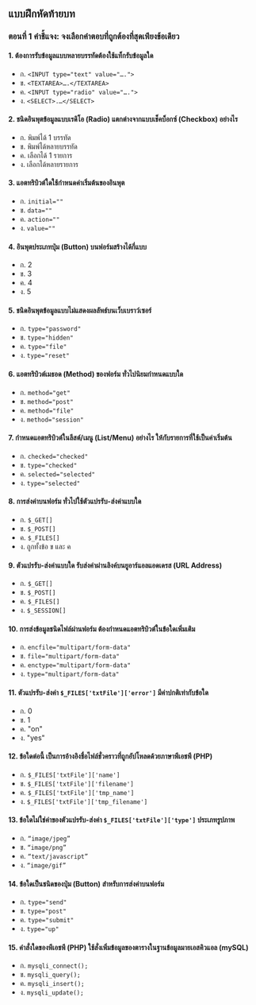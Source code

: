 ## แบบฝึกหัดท้ายบท
### ตอนที่ 1 คำชี้แจง: จงเลือกคำตอบที่ถูกต้องที่สุดเพียงข้อเดียว

#### 1.	ต้องการรับข้อมูลแบบหลายบรรทัดต้องใช้แท็กรับข้อมูลใด
* ก. ```<INPUT type="text" value="….">```		
* ข. ```<TEXTAREA>….</TEXTAREA>```
* ค. ```<INPUT type="radio" value="….">```		
* ง. ```<SELECT>.…</SELECT>```
#### 2.	ชนิดอินพุตข้อมูลแบบเรดิโอ (Radio) แตกต่างจากแบบเช็คบ็อกซ์ (Checkbox) อย่างไร 
* ก. พิมพ์ได้ 1 บรรทัด			
* ข. พิมพ์ได้หลายบรรทัด
* ค. เลือกได้ 1 รายการ			
* ง. เลือกได้หลายรายการ
#### 3.	แอตทริบิวต์ใดใช้กำหนดค่าเริ่มต้นของอินพุต
* ก. ```initial=""```				
* ข. ```data=""```
* ค. ```action=""```				
* ง. ```value=""```
#### 4.	อินพุตประเภทปุ่ม (Button) บนฟอร์มสร้างได้กี่แบบ
* ก. 2					
* ข. 3
* ค. 4					
* ง. 5
#### 5.	ชนิดอินพุตข้อมูลแบบไม่แสดงผลลัพธ์บนเว็บเบราว์เซอร์
* ก. ```type="password"```			
* ข. ```type="hidden"```
* ค. ```type="file"```				
* ง. ```type="reset"```
#### 6.	แอตทริบิวต์เมธอด (Method) ของฟอร์ม ทั่วไปนิยมกำหนดแบบใด
* ก. ```method="get"```			
* ข. ```method="post"```
* ค. ```method="file"```			
* ง. ```method="session"```
#### 7.	กำหนดแอตทริบิวต์ในลีสต์/เมนู (List/Menu) อย่างไร ให้กับรายการที่ใช้เป็นค่าเริ่มต้น
* ก. ```checked="checked"```			
* ข. ```type="checked"```
* ค. ```selected="selected"```			
* ง. ```type="selected"```
#### 8.	การส่งค่าบนฟอร์ม ทั่วไปใช้ตัวแปรรับ-ส่งค่าแบบใด
* ก. ```$_GET[]```				
* ข. ```$_POST[]```
* ค. ```$_FILES[]```				
* ง. ถูกทั้งข้อ ข และ ค
#### 9.	ตัวแปรรับ-ส่งค่าแบบใด รับส่งค่าผ่านลิงค์บนยูอาร์แอลแอดเดรส (URL Address)
* ก. ```$_GET[]```				
* ข. ```$_POST[]```
* ค. ```$_FILES[]```				
* ง. ```$_SESSION[]```
#### 10. การส่งข้อมูลชนิดไฟล์ผ่านฟอร์ม ต้องกำหนดแอตทริบิวต์ในข้อใดเพิ่มเติม
* ก. ```encfile="multipart/form-data"```	
* ข. ```file="multipart/form-data"```
* ค. ```enctype="multipart/form-data"```	
* ง. ```type="multipart/form-data"```
#### 11. ตัวแปรรับ-ส่งค่า ```$_FILES['txtFile']['error']``` มีค่าปกติเท่ากับข้อใด
* ก. 0					
* ข. 1
* ค. "on"					
* ง. "yes"
#### 12. ข้อใดต่อนี้ เป็นการอ้างอิงชื่อไฟล์ชั่วคราวที่ถูกอัปโหลดด้วยภาษาพีเอชพี (PHP)
* ก. ```$_FILES['txtFile']['name']```		
* ข. ```$_FILES['txtFile']['filename']```
* ค. ```$_FILES['txtFile']['tmp_name']```	
* ง. ```$_FILES['txtFile']['tmp_filename']```
#### 13. ข้อใดไม่ใช่ค่าของตัวแปรรับ-ส่งค่า ```$_FILES['txtFile']['type']``` ประเภทรูปภาพ
* ก. ```“image/jpeg”```			
* ข. ```“image/png”```
* ค. ```“text/javascript”```			
* ง. ```“image/gif”```
#### 14. ข้อใดเป็นชนิดของปุ่ม (Button) สำหรับการส่งค่าบนฟอร์ม
* ก. ```type="send"```				
* ข. ```type="post"```
* ค. ```type="submit"```			
* ง. ```type="up"```
#### 15. คำสั่งใดของพีเอชพี (PHP) ใช้สั่งเพิ่มข้อมูลของตารางในฐานข้อมูลมายเอสคิวแอล (mySQL)
* ก. ```mysqli_connect();```			
* ข. ```mysqli_query();```
* ค. ```mysqli_insert();```		
* ง. ```mysqli_update();```